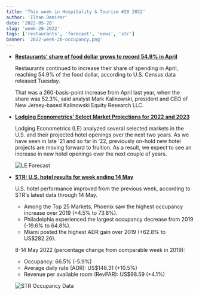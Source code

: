 ```yaml
---
title: 'This week in Hospitality & Tourism #20 2022'
author: 'Ilhan Demirer'
date: '2022-05-20'
slug: 'week-20-2022'
tags: ['restaurants', 'forecast', 'news', 'str']
banner: '2022-week-20-occupancy.png'
---
```


- **[Restaurants’ share of food dollar grows to record 54.9% in April](https://www.nrn.com/quick-service/restaurants-share-food-dollar-grows-record-549-april)**

  Restaurants continued to increase their share of spending in April, reaching 54.9% of the food dollar, according to U.S. Census data released Tuesday.

  That was a 260-basis-point increase from April last year, when the share was 52.3%, said analyst Mark Kalinowski, president and CEO of New Jersey-based Kalinowski Equity Research LLC.

- **[Lodging Econometrics’ Select Market Projections for 2022 and 2023](https://hotelbusiness.com/lodging-econometrics-select-market-projections-for-2022-and-2023)**

  Lodging Econometrics (LE) analyzed several selected markets in the U.S. and their projected hotel openings over the next two years. As we have seen in late ’21 and so far in ’22, previously on-hold new hotel projects are moving forward to fruition. As a result, we expect to see an increase in new hotel openings over the next couple of years.

  ![LE Forecast](/images/blogimages/2022-week-20-forecast.jpeg)

- **[STR: U.S. hotel results for week ending 14 May](https://str.com/press-release/str-us-hotel-results-week-ending-14-may)**

  U.S. hotel performance improved from the previous week, according to STR‘s latest data through 14 May.

  - Among the Top 25 Markets, Phoenix saw the highest occupancy increase over 2019 (+4.5% to 73.8%).
  - Philadelphia experienced the largest occupancy decrease from 2019 (-19.6% to 64.8%).
  - Miami posted the highest ADR gain over 2019 (+62.8% to US$282.26).

  8-14 May 2022 (percentage change from comparable week in 2019):

  - Occupancy: 66.5% (-5.9%)
  - Average daily rate (ADR): US$148.31 (+10.5%)
  - Revenue per available room (RevPAR): US$98.59 (+4.1%)

  ![STR Occupancy Data](/images/blogimages/2022-week-20-occupancy.png)
